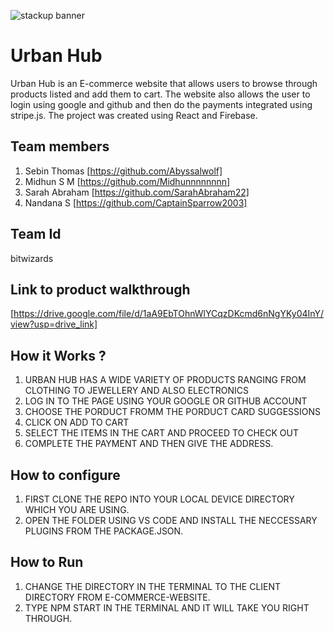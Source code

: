 ![stackup banner](https://github.com/Abyssalwolf/E-commerce-website/assets/117766338/901712f1-b6bc-4f49-ab47-eb1dabcf6f67)

# Urban Hub
Urban Hub is an E-commerce website that allows users to browse through products listed and add them to cart. The website also allows the user to login using google and github and then do the payments integrated using stripe.js. The project was created using React and Firebase.
## Team members
1. Sebin Thomas [https://github.com/Abyssalwolf]
2. Midhun S M [https://github.com/Midhunnnnnnnn]
3. Sarah Abraham [https://github.com/SarahAbraham22]
4. Nandana S [https://github.com/CaptainSparrow2003]
## Team Id
bitwizards
## Link to product walkthrough
[https://drive.google.com/file/d/1aA9EbTOhnWlYCqzDKcmd6nNgYKy04InY/view?usp=drive_link]
## How it Works ?
1. URBAN HUB HAS A WIDE VARIETY OF PRODUCTS RANGING FROM CLOTHING TO JEWELLERY AND ALSO ELECTRONICS
2. LOG IN TO THE PAGE USING YOUR GOOGLE OR GITHUB ACCOUNT
3. CHOOSE THE PORDUCT FROMM THE PORDUCT CARD SUGGESSIONS
4. CLICK ON ADD TO CART
5. SELECT THE ITEMS IN THE CART AND PROCEED TO CHECK OUT
6. COMPLETE THE PAYMENT AND THEN GIVE THE ADDRESS.
## How to configure
1. FIRST CLONE THE REPO INTO YOUR LOCAL DEVICE DIRECTORY WHICH YOU ARE USING.
2. OPEN THE FOLDER USING VS CODE AND INSTALL THE NECCESSARY PLUGINS FROM THE PACKAGE.JSON.
## How to Run
1. CHANGE THE DIRECTORY IN THE TERMINAL TO THE CLIENT DIRECTORY FROM E-COMMERCE-WEBSITE.
2. TYPE NPM START IN THE TERMINAL AND IT WILL TAKE YOU RIGHT THROUGH.
